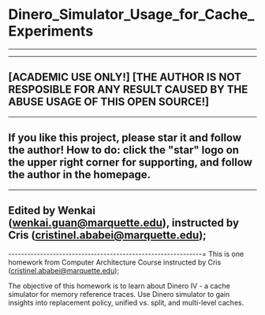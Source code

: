 # Dinero_Simulator_Usage_for_Cache_Experiments
--------------------------------------------------------------
--------------------------------------------------------------
[ACADEMIC USE ONLY!]
[THE AUTHOR IS NOT RESPOSIBLE FOR ANY RESULT CAUSED BY THE ABUSE USAGE OF THIS OPEN SOURCE!]
--------------------------------------------------------------
--------------------------------------------------------------
If you like this project, please star it and follow the author!
How to do: click the "star" logo on the upper right corner for supporting, and follow the author in the homepage.
--------------------------------------------------------------
--------------------------------------------------------------
Edited by Wenkai (wenkai.guan@marquette.edu), instructed by Cris (cristinel.ababei@marquette.edu);
--------------------------------------------------------------
-------------------------------------------------------------=
This is one homework from Computer Architecture Course instructed by Cris (cristinel.ababei@marquette.edu);

The objective of this homework is to learn about Dinero IV - a cache simulator for memory reference traces.
Use Dinero simulator to gain insights into replacement policy, unified vs. split, and multi-level caches.





